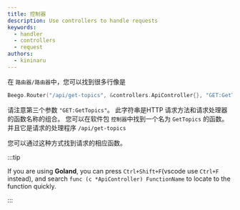 ```yaml
---
title: 控制器
description: Use controllers to handle requests
keywords:
  - handler
  - controllers
  - request
authors:
  - kininaru
---
```


在 `路由器/路由器`中，您可以找到很多行像是

```go
Beego.Router("/api/get-topics", &controllers.ApiController{}, "GET:GetTopics")
```

请注意第三个参数 `"GET:GetTopics"`。 此字符串是HTTP 请求方法和请求处理器的函数名称的组合。 您可以在软件包 `控制器`中找到一个名为 `GetTopics` 的函数。 并且它是请求的处理程序 `/api/get-topics`

您可以通过这种方式找到请求的相应函数。

:::tip

If you are using **Goland**, you can press `Ctrl+Shift+F`(vscode use `Ctrl+F` instead), and search `func (c *ApiController) FunctionName` to locate to the function quickly.

:::